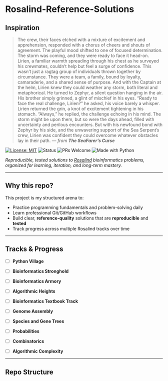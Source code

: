 # Rosalind-Reference-Solutions

## Inspiration

> The crew, their faces etched with a mixture of excitement and apprehension, responded with a chorus of cheers and shouts of agreement. The playful mood shifted to one of focused determination. The storm was coming, and they were ready to face it head-on.  
> Lirien, a familiar warmth spreading through his chest as he surveyed his crewmates, couldn’t help but feel a surge of confidence. This wasn’t just a ragtag group of individuals thrown together by circumstance. They were a team, a family, bound by loyalty, camaraderie, and a shared sense of purpose. And with the Captain at the helm, Lirien knew they could weather any storm, both literal and metaphorical. 
> He turned to Zephyr, a silent question hanging in the air. His brother simply grinned, a glint of mischief in his eyes. “Ready to face the real challenge, Lirien?” he asked, his voice barely a whisper.
> Lirien returned the grin, a knot of excitement tightening in his stomach. “Always,” he replied, the challenge echoing in his mind. The storm might be upon them, but so were the days ahead, filled with uncertainty and perilous encounters. But with his newfound bond with Zephyr by his side, and the unwavering support of the Sea Serpent’s crew, Lirien was confident they could overcome whatever obstacles lay in their path. 
> — *from **The SeaFarer’s Curse*** 

[![License: MIT](https://img.shields.io/badge/License-MIT-yellow.svg)](LICENSE)
![Status](https://img.shields.io/badge/status-active-brightgreen)
![PRs Welcome](https://img.shields.io/badge/PRs-welcome-blue)
![Made with Python](https://img.shields.io/badge/Made%20with-Python-informational)

_Reproducible, tested solutions to [Rosalind](https://rosalind.info) bioinformatics problems, organized for learning, iteration, and long-term mastery._

---

## Why this repo?

This project is my structured arena to:
- Practice programming fundamentals and problem-solving daily
- Learn professional Git/GitHub workflows
- Build clear, **reference-quality** solutions that are **reproducible** and **tested**
- Track progress across multiple Rosalind tracks over time


---

## Tracks & Progress

- [ ] **Python Village**
- [ ] **Bioinformatics Stronghold**
- [ ] **Bioinformatics Armory**
- [ ] **Algorithmic Heights**
- [ ] **Bioinformatics Textbook Track**
- [ ] **Genome Assembly**
- [ ] **Species and Gene Trees**
- [ ] **Probabilities**
- [ ] **Combinatorics**
- [ ] **Algorithmic Complexity**


---

## Repo Structure

